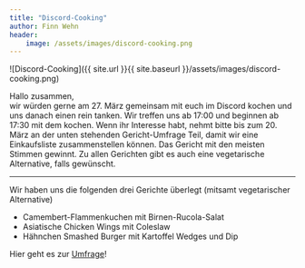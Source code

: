 ```yaml
---
title: "Discord-Cooking"
author: Finn Wehn
header:
    image: /assets/images/discord-cooking.png
---
```


![Discord-Cooking]({{ site.url }}{{ site.baseurl }}/assets/images/discord-cooking.png)

Hallo zusammen,  
wir würden gerne am 27. März gemeinsam mit euch im Discord kochen und uns danach einen rein tanken.
Wir treffen uns ab 17:00 und beginnen ab 17:30 mit dem kochen.
Wenn ihr Interesse habt, nehmt bitte bis zum 20. März an der unten stehenden Gericht-Umfrage Teil, damit wir eine Einkaufsliste zusammenstellen können.
Das Gericht mit den meisten Stimmen gewinnt.
Zu allen Gerichten gibt es auch eine vegetarische Alternative, falls gewünscht.

---

Wir haben uns die folgenden drei Gerichte überlegt (mitsamt vegetarischer Alternative)

- Camembert-Flammenkuchen mit Birnen-Rucola-Salat
- Asiatische Chicken Wings mit Coleslaw
- Hähnchen Smashed Burger mit Kartoffel Wedges und Dip

Hier geht es zur [Umfrage](https://strawpoll.de/7146xxr)!
